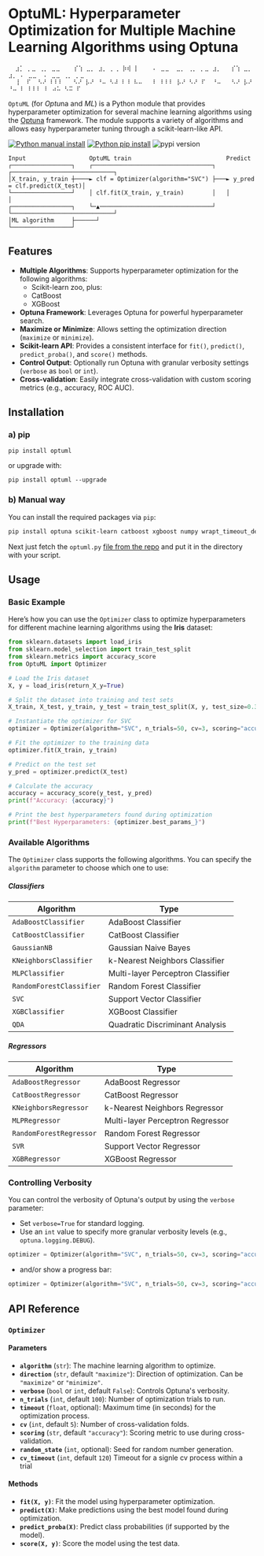 OptuML: Hyperparameter Optimization for Multiple Machine Learning Algorithms using Optuna
=============================

```
  ⣰⡁ ⡀⣀ ⢀⡀ ⣀⣀    ⡎⢱ ⣀⡀ ⣰⡀ ⡀⢀ ⡷⢾ ⡇    ⠄ ⣀⣀  ⣀⡀ ⢀⡀ ⡀⣀ ⣰⡀   ⡎⢱ ⣀⡀ ⣰⡀ ⠄ ⣀⣀  ⠄ ⣀⣀ ⢀⡀ ⡀⣀
  ⢸  ⠏  ⠣⠜ ⠇⠇⠇   ⠣⠜ ⡧⠜ ⠘⠤ ⠣⠼ ⠇⠸ ⠧⠤   ⠇ ⠇⠇⠇ ⡧⠜ ⠣⠜ ⠏  ⠘⠤   ⠣⠜ ⡧⠜ ⠘⠤ ⠇ ⠇⠇⠇ ⠇ ⠴⠥ ⠣⠭ ⠏ 
```

`OptuML` (for *Optu*na and *ML*) is a Python module that provides hyperparameter optimization for several machine learning algorithms using the [Optuna](https://optuna.org/) framework. The module supports a variety of algorithms and allows easy hyperparameter tuning through a scikit-learn-like API.

[![Python manual install](https://github.com/filipsPL/optuml/actions/workflows/python-package.yml/badge.svg)](https://github.com/filipsPL/optuml/actions/workflows/python-package.yml) [![Python pip install](https://github.com/filipsPL/optuml/actions/workflows/python-pip.yml/badge.svg)](https://github.com/filipsPL/optuml/actions/workflows/python-pip.yml) ![pypi version](https://img.shields.io/pypi/v/optuml)


```
Input                  OptuML train                           Predict                        
┌─────────────────┐    ┌──────────────────────────────────┐   ┌─────────────────────────────┐
│X_train, y_train ┼────► clf = Optimizer(algorithm="SVC") ├───► y_pred = clf.predict(X_test)│
└─────────────────┘    │ clf.fit(X_train, y_train)        │   │                             │
┌─────────────────┐    └─▲────────────────────────────────┘   └─────────────────────────────┘
│ML algorithm     ├──────┘                                                                   
└─────────────────┘                                                                          
```

## Features

- **Multiple Algorithms**: Supports hyperparameter optimization for the following algorithms:
  - Scikit-learn zoo, plus:
  - CatBoost
  - XGBoost
- **Optuna Framework**: Leverages Optuna for powerful hyperparameter search.
- **Maximize or Minimize**: Allows setting the optimization direction (`maximize` or `minimize`).
- **Scikit-learn API**: Provides a consistent interface for `fit()`, `predict()`, `predict_proba()`, and `score()` methods.
- **Control Output**: Optionally run Optuna with granular verbosity settings (`verbose` as `bool` or `int`).
- **Cross-validation**: Easily integrate cross-validation with custom scoring metrics (e.g., accuracy, ROC AUC).

## Installation

### a) pip

`pip install optuml`

or upgrade with:

`pip install optuml --upgrade`


### b) Manual way


You can install the required packages via `pip`:

```bash
pip install optuna scikit-learn catboost xgboost numpy wrapt_timeout_decorator
```

Next just fetch the `optuml.py` [file from the repo](optuml/optuml.py) and put it in the directory with your script.

## Usage

### Basic Example

Here’s how you can use the `Optimizer` class to optimize hyperparameters for different machine learning algorithms using the **Iris** dataset:

```python
from sklearn.datasets import load_iris
from sklearn.model_selection import train_test_split
from sklearn.metrics import accuracy_score
from OptuML import Optimizer

# Load the Iris dataset
X, y = load_iris(return_X_y=True)

# Split the dataset into training and test sets
X_train, X_test, y_train, y_test = train_test_split(X, y, test_size=0.3, random_state=42)

# Instantiate the optimizer for SVC
optimizer = Optimizer(algorithm="SVC", n_trials=50, cv=3, scoring="accuracy", verbose=True)

# Fit the optimizer to the training data
optimizer.fit(X_train, y_train)

# Predict on the test set
y_pred = optimizer.predict(X_test)

# Calculate the accuracy
accuracy = accuracy_score(y_test, y_pred)
print(f"Accuracy: {accuracy}")

# Print the best hyperparameters found during optimization
print(f"Best Hyperparameters: {optimizer.best_params_}")
```

### Available Algorithms

The `Optimizer` class supports the following algorithms. You can specify the `algorithm` parameter to choose which one to use:

##### Classifiers

| Algorithm                | Type                           |
|--------------------------|--------------------------------|
| `AdaBoostClassifier`    | AdaBoost Classifier            |
| `CatBoostClassifier`    | CatBoost Classifier            |
| `GaussianNB`            | Gaussian Naive Bayes           |
| `KNeighborsClassifier`  | k-Nearest Neighbors Classifier |
| `MLPClassifier`         | Multi-layer Perceptron Classifier |
| `RandomForestClassifier`| Random Forest Classifier       |
| `SVC`                  | Support Vector Classifier      |
| `XGBClassifier`         | XGBoost Classifier             |
| `QDA`                  | Quadratic Discriminant Analysis |

##### Regressors

| Algorithm                | Type                           |
|--------------------------|--------------------------------|
| `AdaBoostRegressor`     | AdaBoost Regressor             |
| `CatBoostRegressor`     | CatBoost Regressor             |
| `KNeighborsRegressor`   | k-Nearest Neighbors Regressor  |
| `MLPRegressor`          | Multi-layer Perceptron Regressor  |
| `RandomForestRegressor` | Random Forest Regressor        |
| `SVR`                  | Support Vector Regressor       |
| `XGBRegressor`          | XGBoost Regressor              |


### Controlling Verbosity

You can control the verbosity of Optuna's output by using the `verbose` parameter:

- Set `verbose=True` for standard logging.
- Use an `int` value to specify more granular verbosity levels (e.g., `optuna.logging.DEBUG`).

```python
optimizer = Optimizer(algorithm="SVC", n_trials=50, cv=3, scoring="accuracy", verbose=True)
```

- and/or show a progress bar:

```python
optimizer = Optimizer(algorithm="SVC", n_trials=50, cv=3, scoring="accuracy", show_progress_bar=True)
```

## API Reference

### `Optimizer`

#### Parameters

- **`algorithm`** (`str`): The machine learning algorithm to optimize.
- **`direction`** (`str`, default `"maximize"`): Direction of optimization. Can be `"maximize"` or `"minimize"`.
- **`verbose`** (`bool` or `int`, default `False`): Controls Optuna's verbosity.
- **`n_trials`** (`int`, default `100`): Number of optimization trials to run.
- **`timeout`** (`float`, optional): Maximum time (in seconds) for the optimization process.
- **`cv`** (`int`, default `5`): Number of cross-validation folds.
- **`scoring`** (`str`, default `"accuracy"`): Scoring metric to use during cross-validation.
- **`random_state`** (`int`, optional): Seed for random number generation.
- **`cv_timeout`** (`int`, default `120`) Timeout for a signle cv process within a trial

#### Methods

- **`fit(X, y)`**: Fit the model using hyperparameter optimization.
- **`predict(X)`**: Make predictions using the best model found during optimization.
- **`predict_proba(X)`**: Predict class probabilities (if supported by the model).
- **`score(X, y)`**: Score the model using the test data.
